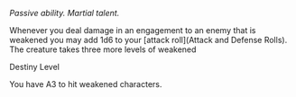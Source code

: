 *Passive ability. Martial talent.*

Whenever you deal damage in an engagement to an enemy that is weakened you may add 1d6 to your [attack roll](Attack and Defense Rolls). The creature takes three more levels of weakened

<div class="destiny-level">Destiny Level</div class="destiny-level">

You have A3 to hit weakened characters.
